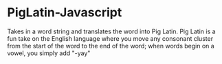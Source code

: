 # PigLatin-Javascript
Takes in a word string and translates the word into Pig Latin. Pig Latin is a fun take on the English language where you move any consonant cluster from the start of the word to the end of the word; when words begin on a vowel, you simply add "-yay"
